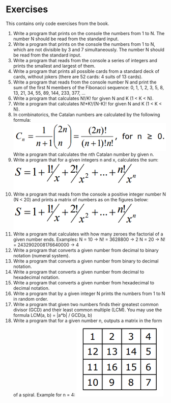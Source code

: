 # Exercises #
This contains only code exercises from the book.  


1. Write a program that prints on the console the numbers from 1 to N. 
The number N should be read from the standard input.
2. Write a program that prints on the console the numbers from 1 to N, 
which are not divisible by 3 and 7 simultaneously. The number N 
should be read from the standard input.
3. Write a program that reads from the console a series of integers and 
prints the smallest and largest of them.
4. Write a program that prints all possible cards from a standard deck
of cards, without jokers (there are 52 cards: 4 suits of 13 cards).
5. Write a program that reads from the console number N and print the sum 
of the first N members of the Fibonacci sequence: 0, 1, 1, 2, 3, 5, 8, 
13, 21, 34, 55, 89, 144, 233, 377, …
6. Write a program that calculates N!/K! for given N and K (1 < K < N).
7. Write a program that calculates N!*K!/(N-K)! for given N and K 
(1 < K < N).
8. In combinatorics, the Catalan numbers are calculated by the following formula:  ![image for exercise 08](img/06ex08.png)  
Write a program that calculates the nth Catalan number by given n.
9. Write a program that for a given integers n and x, calculates the sum:  ![image for exercise 09](img/06ex09.png)  
10. Write a program that reads from the console a positive integer number 
N (N < 20) and prints a matrix of numbers as on the figures below:  ![image for exercise 10](img/06ex09.png)  
11. Write a program that calculates with how many zeroes the factorial of 
a given number ends. Examples:
N = 10 -> N! = 3628800 -> 2
N = 20 -> N! = 2432902008176640000 -> 4
12. Write a program that converts a given number from decimal to binary 
notation (numeral system).
13. Write a program that converts a given number from binary to decimal 
notation.
14. Write a program that converts a given number from decimal to 
hexadecimal notation.
15. Write a program that converts a given number from hexadecimal to 
decimal notation.
16. Write a program that by a given integer N prints the numbers from 1 to N 
in random order.
17. Write a program that given two numbers finds their greatest common 
divisor (GCD) and their least common multiple (LCM). You may use 
the formula LCM(a, b) = |a*b| / GCD(a, b)
18. Write a program that for a given number n, outputs a matrix in the 
form of a spiral. Example for n = 4:  ![image for exercise 18](img/06ex18.png)


